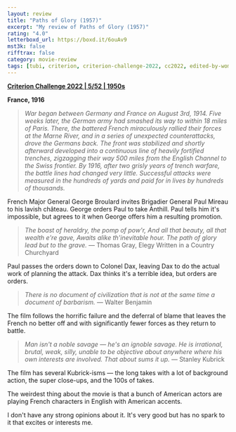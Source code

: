 ```yaml
---
layout: review
title: "Paths of Glory (1957)"
excerpt: "My review of Paths of Glory (1957)"
rating: "4.0"
letterboxd_url: https://boxd.it/6ouAv9
mst3k: false
rifftrax: false
category: movie-review
tags: [tubi, criterion, criterion-challenge-2022, cc2022, edited-by-women, solidarity, 1001-movies]
---
```


<b><a href="https://boxd.it/q4PJa/detail" target="_blank" rel="noopener">Criterion Challenge 2022 | 5/52 | 1950s</a></b>

<b>France, 1916</b>

<blockquote><i>War began between Germany and France on August 3rd, 1914. Five weeks later, the German army had smashed its way to within 18 miles of Paris. There, the battered French miraculously rallied their forces at the Marne River, and in a series of unexpected counterattacks, drove the Germans back. The front was stabilized and shortly afterward developed into a continuous line of heavily fortified trenches, zigzagging their way 500 miles from the English Channel to the Swiss frontier. By 1916, after two grisly years of trench warfare, the battle lines had changed very little. Successful attacks were measured in the hundreds of yards and paid for in lives by hundreds of thousands.</i></blockquote>

French Major General George Broulard invites Brigadier General Paul Mireau to his lavish château. George orders Paul to take Anthill. Paul tells him it's impossible, but agrees to it when George offers him a resulting promotion.

<blockquote><i>The boast of heraldry, the pomp of pow'r,
And all that beauty, all that wealth e're gave,
Awaits alike th'inevitable hour.
The path of glory lead but to the grave.</i>
— Thomas Gray, Elegy Written in a Country Churchyard</blockquote>

Paul passes the orders down to Colonel Dax, leaving Dax to do the actual work of planning the attack. Dax thinks it's a terrible idea, but orders are orders.

<blockquote><i>There is no document of civilization that is not at the same time a document of barbarism.</i>
— Walter Benjamin</blockquote>

The film follows the horrific failure and the deferral of blame that leaves the French no better off and with significantly fewer forces as they return to battle.

<blockquote><i>Man isn't a noble savage — he's an ignoble savage. He is irrational, brutal, weak, silly, unable to be objective about anywhere where his own interests are involved. That about sums it up.</i>
— Stanley Kubrick</blockquote>

The film has several Kubrick-isms — the long takes with a lot of background action, the super close-ups, and the 100s of takes.

The weirdest thing about the movie is that a bunch of American actors are playing French characters in English with American accents.

I don't have any strong opinions about it. It's very good but has no spark to it that excites or interests me.
